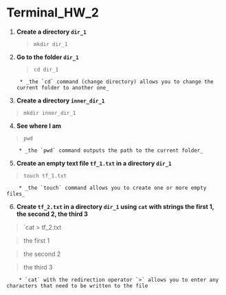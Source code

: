 # Terminal_HW_2
1. **Create a directory `dir_1`**

   > `mkdir dir_1`
2. **Go to the folder `dir_1`**

   > `cd dir_1`
    
        * _the `cd` command (change directory) allows you to change the current folder to another one_
  
 3. **Create a directory `inner_dir_1`**
 
   > `mkdir inner_dir_1`
     
 4. **See where I am**
 
   > `pwd`
    
        * _the `pwd` command outputs the path to the current folder_
    
 5. **Create an empty text file `tf_1.txt` in a directory `dir_1`**
 
   > `touch tf_1.txt`
    
        * _the `touch` command allows you to create one or more empty files_
    
 6. **Create `tf_2.txt` in a directory `dir_1` using `cat` with strings the first 1, the second 2, the third 3** 
 
   > `cat > tf_2.txt
    
   > the first 1
    
   > the second 2
    
   > the third 3
    
        * `cat` with the redirection operator `>` allows you to enter any characters that need to be written to the file
